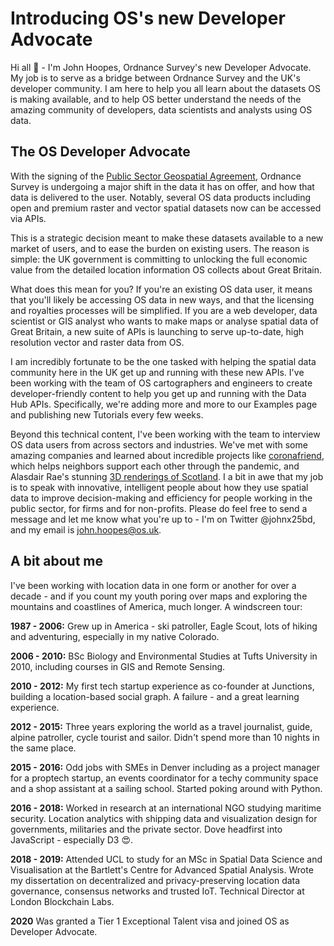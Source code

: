 # Introducing OS's new Developer Advocate

Hi all 👋 - I'm John Hoopes, Ordnance Survey's new Developer Advocate. My job is to serve as a bridge between Ordnance Survey and the UK's developer community. I am here to help you all learn about the datasets OS is making available, and to help OS better understand the needs of the amazing community of developers, data scientists and analysts using OS data. 

## The OS Developer Advocate

With the signing of the [Public Sector Geospatial Agreement](https://www.gov.uk/government/news/government-announces-new-10-year-public-sector-geospatial-agreement-with-ordnance-survey), Ordnance Survey is undergoing a major shift in the data it has on offer, and how that data is delivered to the user. Notably, several OS data products including open and premium raster and vector spatial datasets now can be accessed via APIs. 

This is a strategic decision meant to make these datasets available to a new market of users, and to ease the burden on existing users. The reason is simple: the UK government is committing to unlocking the full economic value from the detailed location information OS collects about Great Britain. 

What does this mean for you? If you're an existing OS data user, it means that you'll likely be accessing OS data in new ways, and that the licensing and royalties processes will be simplified. If you are a web developer, data scientist or GIS analyst who wants to make maps or analyse spatial data of Great Britain, a new suite of APIs is launching to serve up-to-date, high resolution vector and raster data from OS.  

I am incredibly fortunate to be the one tasked with helping the spatial data community here in the UK get up and running with these new APIs. I've been working with the team of OS cartographers and engineers to create developer-friendly content to help you get up and running with the Data Hub APIs. Specifically, we're adding more and more to our Examples page and publishing new Tutorials every few weeks. 

Beyond this technical content, I've been working with the team to interview OS data users from across sectors and industries. We've met with some amazing companies and learned about incredible projects like [coronafriend](https://www.coronafriend.com/), which helps neighbors support each other through the pandemic, and Alasdair Rae's stunning [3D renderings of Scotland](#). I a bit in awe that my job is to speak with innovative, intelligent people about how they use spatial data to improve decision-making and efficiency for people working in the public sector, for firms and for non-profits. Please do feel free to send a message and let me know what you're up to - I'm on Twitter @johnx25bd, and my email is john.hoopes@os.uk.

## A bit about me

I've been working with location data in one form or another for over a decade - and if you count my youth poring over maps and exploring the mountains and coastlines of America, much longer. A windscreen tour:

**1987 - 2006:** Grew up in America - ski patroller, Eagle Scout, lots of hiking and adventuring, especially in my native Colorado.

**2006 - 2010:** BSc Biology and Environmental Studies at Tufts University in 2010, including courses in GIS and Remote Sensing.

**2010 - 2012:** My first tech startup experience as co-founder at Junctions, building a location-based social graph. A failure - and a great learning experience.

**2012 - 2015:** Three years exploring the world as a travel journalist, guide, alpine patroller, cycle tourist and sailor. Didn't spend more than 10 nights in the same place.

**2015 - 2016:** Odd jobs with SMEs in Denver including as a project manager for a proptech startup, an events coordinator for a techy community space and a shop assistant at a sailing school. Started poking around with Python.

**2016 - 2018:** Worked in research at an international NGO studying maritime security. Location analytics with shipping data and visualization design for governments, militaries and the private sector. Dove headfirst into JavaScript - especially D3 😍.

**2018 - 2019:** Attended UCL to study for an MSc in Spatial Data Science and Visualisation at the Bartlett's Centre for Advanced Spatial Analysis. Wrote my dissertation on decentralized and privacy-preserving location data governance, consensus networks and trusted IoT. Technical Director at London Blockchain Labs. 

**2020** Was granted a Tier 1 Exceptional Talent visa and joined OS as Developer Advocate. 

